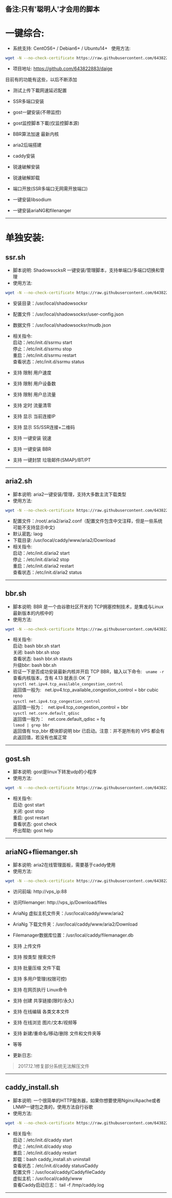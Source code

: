 备注:只有'聪明人'才会用的脚本
---
# 一键综合:
- 系统支持: CentOS6+ / Debian6+ / Ubuntu14+  
使用方法: 
```bash
wget -N --no-check-certificate https://raw.githubusercontent.com/643822883/daige/master/zi.sh && bash zi.sh
```
- 项目地址: https://github.com/643822883/daige  

目前有的功能有这些，以后不断添加

- 测试上传下載网速延迟配置

- SSR多端口安装 

- gost一鍵安装(不帶监控)

- gost监控脚本下載(仅监控脚本源) 

- BBR算法加速 最新内核

- aria2后端搭建 

- caddy安装

- 锐速破解安装

- 锐速破解卸载

- 端口开放(SSR多端口无网需开放端口)

- 一键安装libsodium

- 一键安装ariaNG和filenanger  
---
# 单独安装:
## ssr.sh  
- 脚本说明: ShadowsocksR 一键安装/管理脚本，支持单端口/多端口切换和管理  
- 使用方法:  
```bash
wget -N --no-check-certificate https://raw.githubusercontent.com/643822883/daige/master/ssr.sh && chmod +x ssr.sh && bash ssr.sh
```
- 安装目录：/usr/local/shadowsocksr
- 配置文件：/usr/local/shadowsocksr/user-config.json
- 数据文件：/usr/local/shadowsocksr/mudb.json
- 相关指令:  
启动：/etc/init.d/ssrmu start  
停止：/etc/init.d/ssrmu stop  
重启：/etc/init.d/ssrmu restart  
查看状态：/etc/init.d/ssrmu status  

- 支持 限制 用户速度
- 支持 限制 用户设备数
- 支持 限制 用户总流量
- 支持 定时 流量清零
- 支持 显示 当前连接IP
- 支持 显示 SS/SSR连接+二维码
- 支持 一键安装 锐速
- 支持 一键安装 BBR
- 支持 一键封禁 垃圾邮件(SMAP)/BT/PT  
---

## aria2.sh
- 脚本说明: aria2一键安装/管理，支持大多数主流下载类型
- 使用方法:  
```bash
wget -N --no-check-certificate https://raw.githubusercontent.com/643822883/daige/master/aria2.sh && chmod +x aria2.sh && bash aria2.sh
```
- 配置文件：/root/.aria2/aria2.conf（配置文件包含中文注释，但是一些系统可能不支持显示中文)
- 默认密匙: laog
- 下载目录: /usr/local/caddy/www/aria2/Download
- 相关指令:  
启动：/etc/init.d/aria2 start  
停止：/etc/init.d/aria2 stop  
重启：/etc/init.d/aria2 restart  
查看状态：/etc/init.d/aria2 status  
---

## bbr.sh
- 脚本说明: BBR 是一个由谷歌社区开发的 TCP拥塞控制技术，是集成与Linux最新版本的内核中的
- 使用方法:
```bash
wget -N --no-check-certificate https://raw.githubusercontent.com/643822883/daige/master/bbr.sh && chmod +x bbr.sh && bash bbr.sh
```
- 相关指令:  
启动: bash bbr.sh start  
关闭: bash bbr.sh stop  
查看状态: bash bbr.sh stauts  
升级bbr: bash bbr.sh  
- 验证一下是否成功安装最新内核并开启 TCP BBR，输入以下命令:  
`uname -r`  
查看内核版本，含有 4.13 就表示 OK 了  
`sysctl net.ipv4.tcp_available_congestion_control`  
返回值一般为:  
net.ipv4.tcp_available_congestion_control = bbr cubic reno  
`sysctl net.ipv4.tcp_congestion_control`  
返回值一般为：  
net.ipv4.tcp_congestion_control = bbr  
`sysctl net.core.default_qdisc`  
返回值一般为：  
net.core.default_qdisc = fq  
`lsmod | grep bbr`  
返回值有 tcp_bbr 模块即说明 bbr 已启动。注意：并不是所有的 VPS 都会有此返回值，若没有也属正常  
---

## gost.sh
- 脚本说明: gost是linux下转发udp的小程序
- 使用方法:  
```bash
wget -N --no-check-certificate https://raw.githubusercontent.com/643822883/daige/master/gost.sh && chmod +x gost.sh && bash gost.sh
```
- 相关指令:  
启动: gost start  
关闭: gost stop  
重启: gost restart  
查看状态: gost check  
呼出帮助: gost help
---

## ariaNG+fliemanger.sh
- 脚本说明: aria2在线管理面板，需要基于caddy使用
- 使用方法:  
```bash
wget -N --no-check-certificate https://raw.githubusercontent.com/643822883/daige/master/ariaNGandfilemanger.sh && chmod +x ariaNGandfilemanger.sh && bash ariaNGandfilemanger.sh
```
- 访问前端: http://vps_ip:88  
- 访问filemanger: http://vps_ip/Download/files  
- AriaNg 虚拟主机文件夹：/usr/local/caddy/www/aria2
- AriaNg 下载文件夹：/usr/local/caddy/www/aria2/Download  
- Filemanager数据库位置：/usr/local/caddy/filemanager.db

- 支持 上传文件
- 支持 按类型 搜索文件
- 支持 批量压缩 文件下载
- 支持 多用户管理(权限可控)
- 支持 在网页执行 Linux命令
- 支持 创建 共享链接(限时/永久)
- 支持 在线编辑 各类文本文件
- 支持 在线浏览 图片/文本/视频等
- 支持 新建/重命名/移动/删除 文件和文件夹等
- 等等  
- 更新日志:  
> 2017.12.1修复部分系统无法解压文件
---

## caddy_install.sh
- 脚本说明: 一个很简单的HTTP服务器，如果你想要使用Nginx/Apache或者LNMP一键包之类的，使用方法自行谷歌
- 使用方法:  
```bash
wget -N --no-check-certificate https://raw.githubusercontent.com/643822883/daige/master/caddy_install.sh && chmod +x caddy_install.sh && bash caddy_inatall.sh
```
- 相关指令:  
启动：/etc/init.d/caddy start  
停止：/etc/init.d/caddy stop  
重启：/etc/init.d/caddy restart  
卸载：bash caddy_install.sh uninstall  
查看状态：/etc/init.d/caddy statusCaddy  
配置文件：/usr/local/caddy/CaddyfileCaddy  
虚拟主机：/usr/local/caddy/www  
查看Caddy启动日志： tail -f /tmp/caddy.log
---

